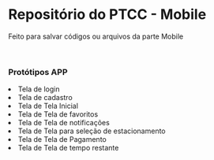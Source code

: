 <h1>Repositório do PTCC - Mobile</h1>
<p>Feito para salvar códigos ou arquivos da parte Mobile</p>
<br>

<h3>Protótipos APP</h3>
<li>Tela de login</li>
<li>Tela de cadastro</li>
<li>Tela de Tela Inicial</li>
<li>Tela de Tela de favoritos</li>
<li>Tela de Tela de notificações</li>
<li>Tela de Tela para seleção de estacionamento</li>
<li>Tela de Tela de Pagamento</li>
<li>Tela de Tela de tempo restante</li>

